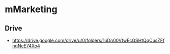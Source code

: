# mMarketing



## Drive
- https://drive.google.com/drive/u/0/folders/1uDn00VtwEcGSHtQqCusZFfnqNeE74Xo4
  
